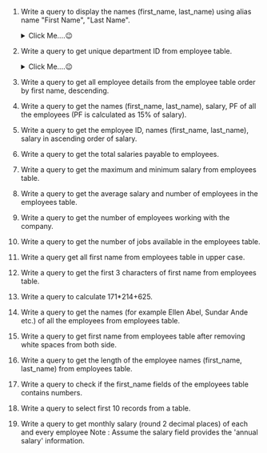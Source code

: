 
1. Write a query to display the names (first_name, last_name) using alias name "First Name", "Last Name".

    <details>
      <summary> Click Me....😉 </summary>
      
   ```sql

   ```
    </details>

3. Write a query to get unique department ID from employee table.

      <details>
      <summary> Click Me....😉 </summary>
      
   ```sql

   ```
    </details>

5. Write a query to get all employee details from the employee table order by first name, descending.
  

7. Write a query to get the names (first_name, last_name), salary, PF of all the employees (PF is calculated as 15% of salary).

8. Write a query to get the employee ID, names (first_name, last_name), salary in ascending order of salary.

9. Write a query to get the total salaries payable to employees.

10. Write a query to get the maximum and minimum salary from employees table.

11. Write a query to get the average salary and number of employees in the employees table.

12. Write a query to get the number of employees working with the company.

13. Write a query to get the number of jobs available in the employees table.

14. Write a query get all first name from employees table in upper case.

15. Write a query to get the first 3 characters of first name from employees table.

16. Write a query to calculate 171*214+625.

17. Write a query to get the names (for example Ellen Abel, Sundar Ande etc.) of all the employees from employees table.

18. Write a query to get first name from employees table after removing white spaces from both side.

19. Write a query to get the length of the employee names (first_name, last_name) from employees table.

20. Write a query to check if the first_name fields of the employees table contains numbers.

21. Write a query to select first 10 records from a table.

22. Write a query to get monthly salary (round 2 decimal places) of each and every employee
Note : Assume the salary field provides the 'annual salary' information.

